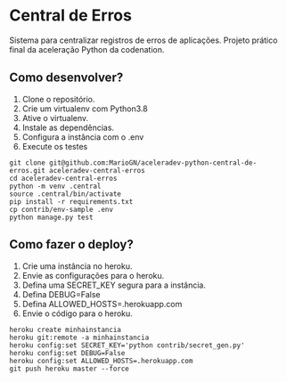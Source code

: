 # Central de Erros

Sistema para centralizar registros de erros de aplicações. Projeto prático final da aceleração Python da codenation.

## Como desenvolver?

1. Clone o repositório.
2. Crie um virtualenv com Python3.8
3. Ative o virtualenv.
4. Instale as dependências.
5. Configura a instância com o .env
6. Execute os testes

```console
git clone git@github.com:MarioGN/aceleradev-python-central-de-erros.git aceleradev-central-erros
cd aceleradev-central-erros
python -m venv .central
source .central/bin/activate
pip install -r requirements.txt
cp contrib/env-sample .env
python manage.py test
```


## Como fazer o deploy?

1. Crie uma instância no heroku.
2. Envie as configurações para o heroku.
3. Defina uma SECRET_KEY segura para a instância.
4. Defina DEBUG=False
5. Defina ALLOWED_HOSTS=.herokuapp.com
6. Envie o código para o heroku.

```console
heroku create minhainstancia
heroku git:remote -a minhainstancia
heroku config:set SECRET_KEY='python contrib/secret_gen.py'
heroku config:set DEBUG=False
heroku config:set ALLOWED_HOSTS=.herokuapp.com
git push heroku master --force
```